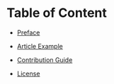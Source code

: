 # Table of Content

* [Preface](articles/preface.md)
* [Article Example](articles/_example.md)

* [Contribution Guide](README.md)

* [License](LICENSE.md)
